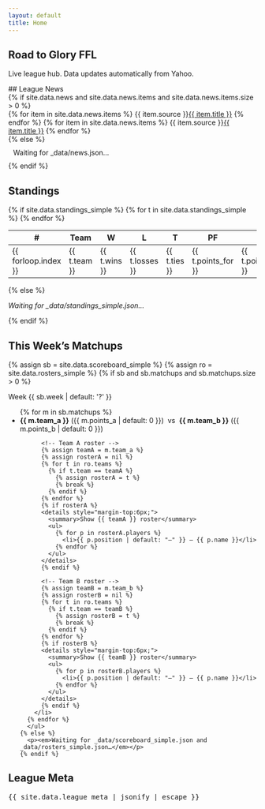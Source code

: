 ```yaml
---
layout: default
title: Home
---
```


<section class="hero">
  <h1>Road to Glory FFL</h1>
  <p>Live league hub. Data updates automatically from Yahoo.</p>
</section>
## League News
<div class="card ticker-wrap">
  {% if site.data.news and site.data.news.items and site.data.news.items.size > 0 %}
    <div class="ticker">
      {% for item in site.data.news.items %}
        <span><span class="src">{{ item.source }}</span><a href="{{ item.link }}" target="_blank" rel="noopener">{{ item.title }}</a></span>
      {% endfor %}
      {% for item in site.data.news.items %}
        <span><span class="src">{{ item.source }}</span><a href="{{ item.link }}" target="_blank" rel="noopener">{{ item.title }}</a></span>
      {% endfor %}
    </div>
  {% else %}
    <div style="padding:10px;">Waiting for _data/news.json…</div>
  {% endif %}
</div>

<div class="grid">

  <!-- STANDINGS -->
  <div class="card">
    <h2>Standings</h2>
    {% if site.data.standings_simple %}
    <table class="table">
      <thead>
        <tr><th>#</th><th>Team</th><th>W</th><th>L</th><th>T</th><th>PF</th><th>PA</th></tr>
      </thead>
      <tbody>
        {% for t in site.data.standings_simple %}
        <tr>
          <td>{{ forloop.index }}</td>
          <td>{{ t.team }}</td>
          <td>{{ t.wins }}</td>
          <td>{{ t.losses }}</td>
          <td>{{ t.ties }}</td>
          <td>{{ t.points_for }}</td>
          <td>{{ t.points_against }}</td>
        </tr>
        {% endfor %}
      </tbody>
    </table>
    {% else %}
      <p><em>Waiting for _data/standings_simple.json…</em></p>
    {% endif %}
  </div>

  <!-- MATCHUPS + EXPANDABLE ROSTERS -->
  <div class="card">
    <h2>This Week’s Matchups</h2>
    {% assign sb = site.data.scoreboard_simple %}
    {% assign ro = site.data.rosters_simple %}
    {% if sb and sb.matchups and sb.matchups.size > 0 %}
      <p>Week {{ sb.week | default: '?' }}</p>
      <ul>
      {% for m in sb.matchups %}
        <li style="margin-bottom:10px;">
          <strong>{{ m.team_a }}</strong> ({{ m.points_a | default: 0 }})
          &nbsp;vs&nbsp;
          <strong>{{ m.team_b }}</strong> ({{ m.points_b | default: 0 }})

          <!-- Team A roster -->
          {% assign teamA = m.team_a %}
          {% assign rosterA = nil %}
          {% for t in ro.teams %}
            {% if t.team == teamA %}
              {% assign rosterA = t %}
              {% break %}
            {% endif %}
          {% endfor %}
          {% if rosterA %}
          <details style="margin-top:6px;">
            <summary>Show {{ teamA }} roster</summary>
            <ul>
              {% for p in rosterA.players %}
                <li>{{ p.position | default: "—" }} — {{ p.name }}</li>
              {% endfor %}
            </ul>
          </details>
          {% endif %}

          <!-- Team B roster -->
          {% assign teamB = m.team_b %}
          {% assign rosterB = nil %}
          {% for t in ro.teams %}
            {% if t.team == teamB %}
              {% assign rosterB = t %}
              {% break %}
            {% endif %}
          {% endfor %}
          {% if rosterB %}
          <details style="margin-top:6px;">
            <summary>Show {{ teamB }} roster</summary>
            <ul>
              {% for p in rosterB.players %}
                <li>{{ p.position | default: "—" }} — {{ p.name }}</li>
              {% endfor %}
            </ul>
          </details>
          {% endif %}
        </li>
      {% endfor %}
      </ul>
    {% else %}
      <p><em>Waiting for _data/scoreboard_simple.json and _data/rosters_simple.json…</em></p>
    {% endif %}
  </div>

  <!-- DEBUG / META (optional; remove later) -->
  <div class="card">
    <h2>League Meta</h2>
    <pre>{{ site.data.league_meta | jsonify | escape }}</pre>
  </div>

</div>
